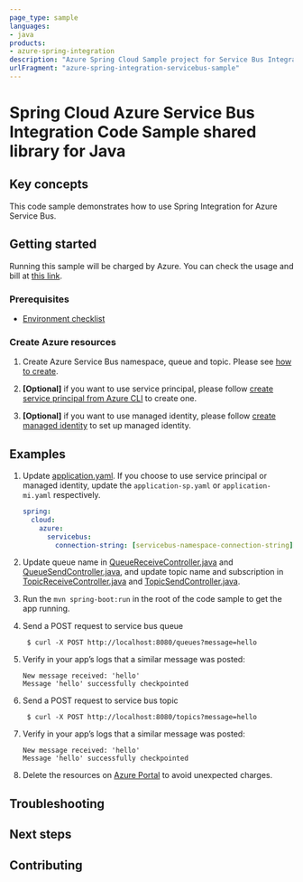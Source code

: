```yaml
---
page_type: sample
languages:
- java
products:
- azure-spring-integration
description: "Azure Spring Cloud Sample project for Service Bus Integration client library"
urlFragment: "azure-spring-integration-servicebus-sample"
---
```


# Spring Cloud Azure Service Bus Integration Code Sample shared library for Java

## Key concepts

This code sample demonstrates how to use Spring Integration for Azure Service Bus.


## Getting started

Running this sample will be charged by Azure. You can check the usage and bill at
[this link][azure-account].

### Prerequisites
- [Environment checklist][environment_checklist]

### Create Azure resources

1. Create Azure Service Bus namespace, queue and topic. Please see 
   [how to create][create-service-bus].

1.  **[Optional]** if you want to use service principal, please follow
    [create service principal from Azure CLI][create-sp-using-azure-cli] to create one.

1.  **[Optional]** if you want to use managed identity, please follow
    [create managed identity][create-managed-identity] to set up managed identity.


## Examples

1. Update [application.yaml]. If you choose to use
   service principal or managed identity, update the `application-sp.yaml` or
   `application-mi.yaml` respectively.
    ```yaml
    spring:
      cloud:
        azure:
          servicebus:
            connection-string: [servicebus-namespace-connection-string]
    ```

1. Update queue name in 
   [QueueReceiveController.java][queue-receive-controller] and
   [QueueSendController.java][queue-send-controller], 
   and update topic name and subscription in
   [TopicReceiveController.java][topic-receive-controller] and
   [TopicSendController.java][topic-send-controller].
   
    
1.  Run the `mvn spring-boot:run` in the root of the code sample to get the app running.

1. Send a POST request to service bus queue

        $ curl -X POST http://localhost:8080/queues?message=hello

1.  Verify in your app’s logs that a similar message was posted:

        New message received: 'hello'
        Message 'hello' successfully checkpointed

1. Send a POST request to service bus topic

        $ curl -X POST http://localhost:8080/topics?message=hello

1.  Verify in your app’s logs that a similar message was posted:

        New message received: 'hello'
        Message 'hello' successfully checkpointed

1.  Delete the resources on [Azure Portal][azure-portal] to avoid unexpected charges.


## Troubleshooting

## Next steps

## Contributing

[azure-account]: https://azure.microsoft.com/account/
[azure-portal]: https://ms.portal.azure.com/
[create-service-bus]: https://docs.microsoft.com/azure/service-bus-messaging/service-bus-create-namespace-portal
[create-managed-identity]: https://github.com/Azure/azure-sdk-for-java/blob/master/sdk/spring/azure-spring-boot-samples/create-managed-identity.md
[create-sp-using-azure-cli]: https://github.com/Azure/azure-sdk-for-java/blob/master/sdk/spring/azure-spring-boot-samples/create-sp-using-azure-cli.md
[environment_checklist]: https://github.com/Azure/azure-sdk-for-java/blob/master/sdk/spring/ENVIRONMENT_CHECKLIST.md#ready-to-run-checklist
[queue-receive-controller]: https://github.com/Azure/azure-sdk-for-java/blob/master/sdk/spring/azure-spring-boot-samples/azure-spring-integration-sample-servicebus/src/main/java/com/azure/spring/sample/servicebus/QueueReceiveController.java
[queue-send-controller]: https://github.com/Azure/azure-sdk-for-java/blob/master/sdk/spring/azure-spring-boot-samples/azure-spring-integration-sample-servicebus/src/main/java/com/azure/spring/sample/servicebus/QueueSendController.java
[topic-receive-controller]: https://github.com/Azure/azure-sdk-for-java/blob/master/sdk/spring/azure-spring-boot-samples/azure-spring-integration-sample-servicebus/src/main/java/com/azure/spring/sample/servicebus/TopicReceiveController.java
[topic-send-controller]: https://github.com/Azure/azure-sdk-for-java/blob/master/sdk/spring/azure-spring-boot-samples/azure-spring-integration-sample-servicebus/src/main/java/com/azure/spring/sample/servicebus/TopicSendController.java
[application.yaml]: https://github.com/Azure/azure-sdk-for-java/blob/master/sdk/spring/azure-spring-boot-samples/azure-spring-integration-sample-servicebus/src/main/resources/application.yaml



